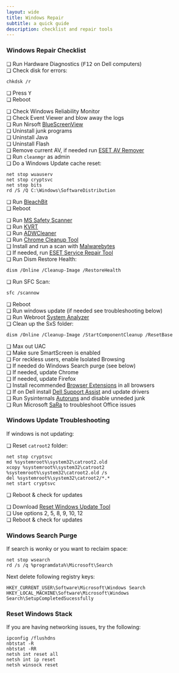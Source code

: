 ```yaml
---
layout: wide
title: Windows Repair
subtitle: a quick guide
description: checklist and repair tools
---
```


### Windows Repair Checklist

&#10063; Run Hardware Diagnostics (<kbd>F12</kbd> on Dell computers)  
&#10063; Check disk for errors:

    chkdsk /r

&#10063; Press <kbd>Y</kbd>  
&#10063; Reboot  
  
&#10063; Check Windows Reliability Monitor  
&#10063; Check Event Viewer and blow away the logs  
&#10063; Run Nirsoft [BlueScreenView]  
&#10063; Uninstall junk programs  
&#10063; Uninstall Java  
&#10063; Uninstall Flash  
&#10063; Remove current AV, if needed run [ESET AV Remover]  
&#10063; Run `cleanmgr` as admin  
&#10063; Do a Windows Update cache reset:

    net stop wuauserv
    net stop cryptsvc
    net stop bits
    rd /S /Q C:\Windows\SoftwareDistribution

&#10063; Run [BleachBit]  
&#10063; Reboot  
  
&#10063; Run [MS Safety Scanner]  
&#10063; Run [KVRT]  
&#10063; Run [ADWCleaner]  
&#10063; Run [Chrome Cleanup Tool]  
&#10063; Install and run a scan with [Malwarebytes]  
&#10063; If needed, run [ESET Service Repair Tool]  
&#10063; Run Dism Restore Health:

    dism /Online /Cleanup-Image /RestoreHealth

&#10063; Run SFC Scan:

    sfc /scannow

&#10063; Reboot  
&#10063; Run windows update (if needed see troubleshooting below)  
&#10063; Run Webroot [System Analyzer]  
&#10063; Clean up the SxS folder:

    dism /Online /Cleanup-Image /StartComponentCleanup /ResetBase

&#10063; Max out UAC  
&#10063; Make sure SmartScreen is enabled    
&#10063; For reckless users, enable Isolated Browsing  
&#10063; If needed do Windows Search purge (see below)  
&#10063; If needed, update Chrome  
&#10063; If needed, update Firefox  
&#10063; Install recommended [Browser Extensions] in all browsers  
&#10063; If on Dell install [Dell Support Assist] and update drivers  
&#10063; Run Sysinternals [Autoruns] and disable unneded junk  
&#10063; Run Microsoft [SaRa] to troubleshoot Office issues  







### Windows Update Troubleshooting

If windows is not updating:

&#10063; Reset  `catroot2` folder:

    net stop cryptsvc
    md %systemroot%\system32\catroot2.old
    xcopy %systemroot%\system32\catroot2 %systemroot%\system32\catroot2.old /s
    del %systemroot%\system32\catroot2/*.*
    net start cryptsvc

&#10063; Reboot & check for updates  

&#10063; Download [Reset Windows Update Tool]  
&#10063; Use options 2, 5, 8, 9, 10, 12  
&#10063; Reboot & check for updates 



### Windows Search Purge

If search is wonky or you want to reclaim space:

    net stop wsearch
    rd /s /q %programdata%\Microsoft\Search

Next delete following registry keys:

    HKEY_CURRENT_USER\Software\Microsoft\Windows Search
    HKEY_LOCAL_MACHINE\Software\Microsoft\Windows Search\SetupCompletedSucessfully

### Reset Windows Stack

If you are having networking issues, try the following:

    ipconfig /flushdns
    nbtstat -R
    nbtstat -RR
    netsh int reset all
    netsh int ip reset
    netsh winsock reset


[BlueScreenView]: https://www.nirsoft.net/utils/blue_screen_view.html
[ESET AV REMOVER]: https://help.eset.com/ees/6/en-US/?av_remover.htm
[BleachBit]: https://www.bleachbit.org/
[MS Safety Scanner]: https://www.microsoft.com/security/scanner/en-us/default.aspx
[KVRT]: https://www.kaspersky.com/downloads/thank-you/free-virus-removal-tool?form=1
[ADWcleaner]: https://www.malwarebytes.com/adwcleaner/
[Chrome Cleanup Tool]: https://www.google.com/chrome/cleanup-tool/
[Malwarebytes]: https://www.malwarebytes.com/
[ESET Service Repair Tool]: https://www.wintips.org/how-to-restore-windows-services-to-their-default-state/
[Reset Windows Update Tool]: https://github.com/ManuelGil/Script-Reset-Windows-Update-Tool
[System Analyzer]: http://anywhere.webrootcloudav.com/zerol/syswranalyzer.exe
[Browser Extensions]: /kb/ext/
[Dell Support Assist]: https://www.dell.com/support/contents/en-us/article/product-support/self-support-knowledgebase/software-and-downloads/supportassist
[Autoruns]: https://docs.microsoft.com/en-us/sysinternals/downloads/autoruns
[SaRA]: https://www.howto-outlook.com/downloads/sara.htm
